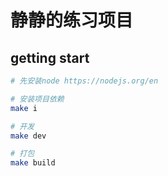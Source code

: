 # 静静的练习项目

## getting start

```bash
# 先安装node https://nodejs.org/en

# 安装项目依赖
make i

# 开发
make dev

# 打包
make build
```
